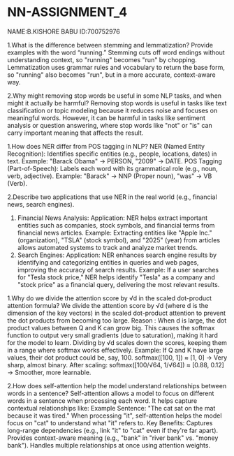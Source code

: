 # NN-ASSIGNMENT_4
NAME:B.KISHORE BABU
ID:700752976

1.What is the difference between stemming and lemmatization? Provide examples with the word “running.”
Stemming cuts off word endings without understanding context, so "running" becomes "run" by chopping.
Lemmatization uses grammar rules and vocabulary to return the base form, so "running" also becomes "run", but in a more accurate, context-aware way.

2.Why might removing stop words be useful in some NLP tasks, and when might it actually be harmful?
Removing stop words is useful in tasks like text classification or topic modeling because it reduces noise and focuses on meaningful words.
However, it can be harmful in tasks like sentiment analysis or question answering, where stop words like "not" or "is" can carry important meaning that affects the result.

1.How does NER differ from POS tagging in NLP?
NER (Named Entity Recognition): Identifies specific entities (e.g., people, locations, dates) in text.
Example: "Barack Obama" → PERSON, "2009" → DATE.
POS Tagging (Part-of-Speech): Labels each word with its grammatical role (e.g., noun, verb, adjective).
Example: "Barack" → NNP (Proper noun), "was" → VB (Verb).

2.Describe two applications that use NER in the real world (e.g., financial news, search engines).
1. Financial News Analysis:
Application: NER helps extract important entities such as companies, stock symbols, and financial terms from financial news articles.
Example: Extracting entities like "Apple Inc." (organization), "TSLA" (stock symbol), and "2025" (year) from articles allows automated systems to track and analyze market trends.
2. Search Engines:
Application: NER enhances search engine results by identifying and categorizing entities in queries and web pages, improving the accuracy of search results.
Example: If a user searches for "Tesla stock price," NER helps identify "Tesla" as a company and "stock price" as a financial query, delivering the most relevant results.

1.Why do we divide the attention score by √d in the scaled dot-product attention formula?
We divide the attention score by √d (where d is the dimension of the key vectors) in the scaled dot-product attention to prevent the dot products from becoming too large.
Reason :
When d is large, the dot product values between Q and K can grow big.
This causes the softmax function to output very small gradients (due to saturation), making it hard for the model to learn.
Dividing by √d scales down the scores, keeping them in a range where softmax works effectively.
Example:
If Q and K have large values, their dot product could be, say, 100.
softmax([100, 1]) ≈ [1, 0] → Very sharp, almost binary.
After scaling:
softmax([100/√64, 1/√64]) ≈ [0.88, 0.12] → Smoother, more learnable.

2.How does self-attention help the model understand relationships between words in a sentence?
Self-attention allows a model to focus on different words in a sentence when processing each word. It helps capture contextual relationships like:
Example Sentence:
"The cat sat on the mat because it was tired."
When processing "it", self-attention helps the model focus on "cat" to understand what "it" refers to.
Key Benefits:
Captures long-range dependencies (e.g., link "it" to "cat" even if they're far apart).
Provides context-aware meaning (e.g., "bank" in "river bank" vs. "money bank").
Handles multiple relationships at once using attention weights.


